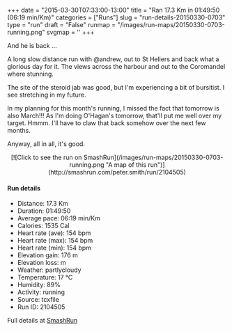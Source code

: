 +++
date = "2015-03-30T07:33:00-13:00"
title = "Ran 17.3 Km in 01:49:50 (06:19 min/Km)"
categories = ["Runs"]
slug = "run-details-20150330-0703"
type = "run"
draft = "False"
runmap = "/images/run-maps/20150330-0703-running.png"
svgmap = '<polyline points="4 58, 5 58, 5 58, 6 59, 6 58, 10 55, 15 51, 15 50, 16 51, 16 54, 16 54, 18 52, 19 52, 22 48, 27 46, 30 48, 31 48, 32 46, 33 45, 33 45, 38 45, 39 44, 43 45, 45 46, 51 50, 54 52, 56 52, 60 51, 64 50, 68 49, 72 49, 74 50, 76 50, 78 48, 79 47, 78 44, 77 42, 78 41, 84 42, 86 41, 87 40, 88 40, 92 42, 94 44, 96 45, 100 45, 94 43, 93 43, 91 41, 88 40, 86 41, 84 42, 78 41, 77 42, 77 43, 79 47, 76 50, 74 50, 72 49, 68 49, 64 50, 59 52, 56 52, 51 51, 45 46, 43 45, 39 44, 38 45, 33 45, 33 45, 32 46, 30 48, 27 46, 25 47, 23 49, 22 49, 20 51, 16 51, 15 50, 8 57, 6 58, 6 59, 4 58, 3 58, 0 58, 0 59, 1 59">'
+++

And he is back ...

A long slow distance run with @andrew, out to St Heliers and back what a glorious day for it. The views across the harbour and out to the Coromandel where stunning. 

The site of the steroid jab was good, but I'm experiencing a bit of bursitist.  I see stretching in my future. 

In my planning for this month's running, I missed the fact that tomorrow is also March!!! As I'm doing O'Hagan's tomorrow, that'll put me well over my target. Hmmm. I'll have to claw that back somehow over the next few months. 

Anyway, all in all, it's good. 

 

<!--more-->

<center>
[![Click to see the run on SmashRun](/images/run-maps/20150330-0703-running.png "A map of this run")](http://smashrun.com/peter.smith/run/2104505)
</center>

#### Run details

* Distance: 17.3 Km
* Duration: 01:49:50
* Average pace: 06:19 min/Km
* Calories: 1535 Cal
* Heart rate (ave): 154 bpm
* Heart rate (max): 154 bpm
* Heart rate (min): 154 bpm
* Elevation gain: 176 m
* Elevation loss:  m
* Weather: partlycloudy
* Temperature: 17 &deg;C
* Humidity: 89%
* Activity: running
* Source: tcxfile
* Run ID: 2104505

Full details at [SmashRun](http://smashrun.com/peter.smith/run/2104505)